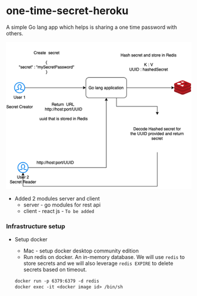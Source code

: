 # one-time-secret-heroku
A simple Go lang app which helps is sharing a one time password with others.

![Design approach](./one-time-secret.drawio.png)


- Added 2 modules server and client 
   * server - go modules for rest api 
   * client - react js - `To be added` 


### Infrastructure setup 

- Setup docker 
    * Mac - setup docker desktop community edition 
    * Run redis on docker. An in-memory database. We will use `redis` to store secrets and we will also leverage `redis EXPIRE` to delete secrets based on timeout. 
    
    ```
    docker run -p 6379:6379 -d redis 
    docker exec -it <docker image id> /bin/sh
    ```
